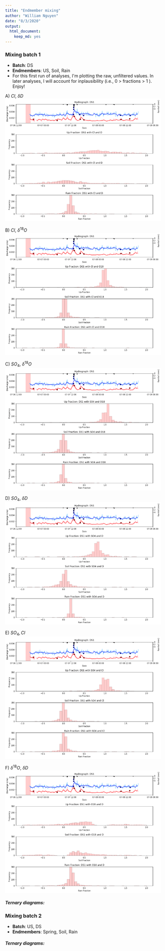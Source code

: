 ```yaml
---
title: "Endmember mixing"
author: "William Nguyen"
date: "8/3/2020"
output: 
  html_document:
    keep_md: yes
---
```


### Mixing batch 1
- **Batch**: DS
- **Endmembers**: US, Soil, Rain 
- For this first run of analyses, I'm plotting the raw, unfiltered values. In later analyses, I will account for inplausibility (i.e., 0 > fractions > 1 ). Enjoy!

A) $Cl,~\delta D$
![](https://github.com/wdnguyen/CR/blob/master/mcfigs_test/ClD.gif?raw=true "A")

B) $Cl,~\delta^{18}O$
![](https://github.com/wdnguyen/CR/blob/master/mcfigs_test/ClO18.gif?raw=true "B")

C) $SO_{4},~\delta^{18}O$
![](https://github.com/wdnguyen/CR/blob/master/mcfigs_test/SO4O18.gif?raw=true "C")

D) $SO_{4},~\delta D$
![](https://github.com/wdnguyen/CR/blob/master/mcfigs_test/SO4D.gif?raw=true "D")

E) $SO_{4},Cl$
![](https://github.com/wdnguyen/CR/blob/master/mcfigs_test/SO4Cl.gif?raw=true "E")

F) $\delta^{18}O,~\delta D$
![](https://github.com/wdnguyen/CR/blob/master/mcfigs_test/O18D.gif?raw=true "F")

##### Ternary diagrams:

### Mixing batch 2
- **Batch**: US, DS
- **Endmembers**: Spring, Soil, Rain 

##### Ternary diagrams:
